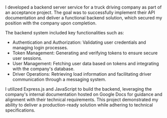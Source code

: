 I developed a backend server service for a truck driving company as part of an acceptance project. The goal was to successfully implement their API documentation and deliver a functional backend solution, which secured my position with the company upon completion.

The backend system included key functionalities such as:

  - Authentication and Authorization: Validating user credentials and managing login processes.
  - Token Management: Generating and verifying tokens to ensure secure user sessions.
  - User Management: Fetching user data based on tokens and integrating with the company's database.
  - Driver Operations: Retrieving load information and facilitating driver communication through a messaging system.

I utilized Express.js and JavaScript to build the backend, leveraging the company's internal documentation hosted on Google Docs for guidance and alignment with their technical requirements. 
This project demonstrated my ability to deliver a production-ready solution while adhering to technical specifications.

